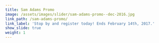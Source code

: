 ```yaml
---
title: Sam Adams Promo
image: /assets/images/slider/sam-adams-promo--dec-2016.jpg
link_path: /sam-adams-promo/
link_label: 'Stop by and register today! Ends February 14th, 2017.'
show_slide: true
weight: 1
---
```




